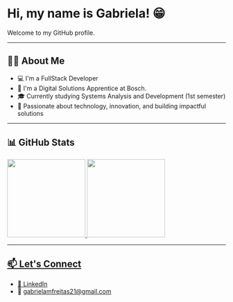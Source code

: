 # Hi, my name is Gabriela! 😁
Welcome to my GitHub profile.

***

## 🙋‍♀️ About Me 

- 💻 I'm a FullStack Developer  
- 💪 I'm a Digital Solutions Apprentice at Bosch.  
- 🎓 Currently studying Systems Analysis and Development (1st semester)  
- 🌟 Passionate about technology, innovation, and building impactful solutions  

***
## 📊 GitHub Stats

<div>
<a href="https://github.com/gabrielamelof">
<img loading="lazy" height="180em" src="https://github-readme-stats.vercel.app/api/top-langs/?username=gabrielamelof&layout=compact&langs_count=7&theme=tokyonight"/>
<img loading="lazy" height="180em" src="https://github-readme-stats.vercel.app/api?username=gabrielamelof&show_icons=true&theme=tokyonight&include_all_commits=true&count_private=true"/>
</div>
  
***
## 📫 Let's Connect

- 💼 [LinkedIn]([https://www.linkedin.com/in/seu-perfil](https://www.linkedin.com/in/gabriela-melo-a144a2235?utm_source=share&utm_campaign=share_via&utm_content=profile&utm_medium=android_app))
- 📧 gabrielamfreitas21@gmail.com  

